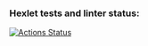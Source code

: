### Hexlet tests and linter status:
[![Actions Status](https://github.com/sea-pelmen/java-project-61/workflows/hexlet-check/badge.svg)](https://github.com/sea-pelmen/java-project-61/actions)